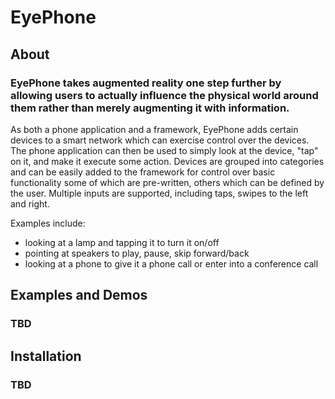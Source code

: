 # EyePhone

## About
### EyePhone takes augmented reality one step further by allowing users to actually influence the physical world around them rather than merely augmenting it with information.
As both a phone application and a framework, EyePhone adds certain devices to a smart network which can exercise control over the devices. The phone application can then be used to simply
look at the device, "tap" on it, and make it execute some action. Devices are grouped into categories and can be easily added to the framework for control over basic functionality some of which are
pre-written, others which can be defined by the user. Multiple inputs are supported, including taps, swipes to the left and right.

Examples include: 
  * looking at a lamp and tapping it to turn it on/off 
  * pointing at speakers to play, pause, skip forward/back
  * looking at a phone to give it a phone call or enter into a conference call

## Examples and Demos
### TBD

## Installation
### TBD
